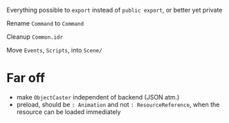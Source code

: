 Everything possible to `export` instead of `public export`, or better yet private

Rename `Command` to `Command`

Cleanup `Common.idr`

Move `Events`, `Scripts`, into `Scene/`

# Far off

- make `ObjectCaster` independent of backend (JSON atm.)
- preload, should be `: Animation` and not `: ResourceReference`, when the resource can be loaded immediately
